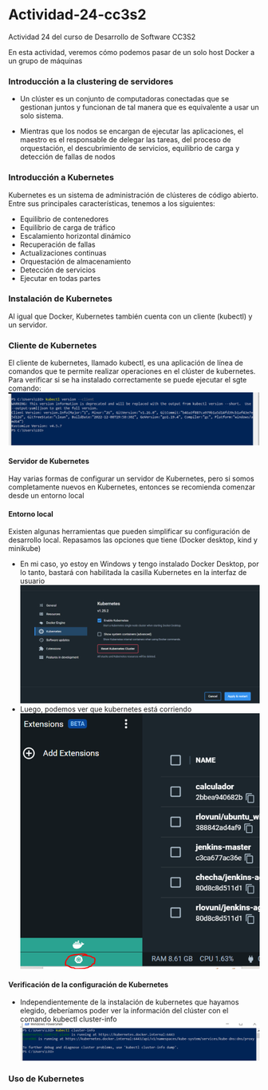 # Actividad-24-cc3s2
Actividad 24 del curso de Desarrollo de Software CC3S2

En esta actividad, veremos cómo podemos pasar de un solo host Docker a un grupo de máquinas
### Introducción a la clustering de servidores
- Un clúster es un conjunto de computadoras conectadas que se gestionan juntos y funcionan de tal manera que es equivalente a usar un solo sistema.

- Mientras que los nodos se encargan de ejecutar las aplicaciones, el maestro es el responsable de delegar las tareas, del proceso de orquestación, el descubrimiento de servicios, equilibrio de carga y detección de fallas de nodos

### Introducción a Kubernetes
Kubernetes es un sistema de administración de clústeres de código abierto. Entre sus principales características, tenemos a los siguientes:
- Equilibrio de contenedores
- Equilibrio de carga de tráfico
- Escalamiento horizontal dinámico
- Recuperación de fallas
- Actualizaciones continuas
- Orquestación de almacenamiento
- Detección de servicios
- Ejecutar en todas partes

 ### Instalación de Kubernetes
 Al igual que Docker, Kubernetes también cuenta con un cliente (kubectl) y un servidor.
 
 ### Cliente de Kubernetes
 El cliente de kubernetes, llamado kubectl, es una aplicación de línea de comandos que te permite realizar operaciones en el clúster de kubernetes.
 Para verificar si se ha instalado correctamente se puede ejecutar el sgte comando:
 ![Alt text](https://raw.githubusercontent.com/ricardoolivaresventura/Actividad-24-cc3s2/main/kubernetes-version.PNG "")
 
#### Servidor de Kubernetes
Hay varias formas de configurar un servidor de Kubernetes, pero si somos completamente nuevos en Kubernetes, entonces se recomienda comenzar desde un entorno local

#### Entorno local
Existen algunas herramientas que pueden simplificar su configuración de desarrollo local. Repasamos las opciones que tiene (Docker desktop, kind y minikube)

- En mi caso, yo estoy en Windows y tengo instalado Docker Desktop, por lo tanto, bastará con habilitada la casilla Kubernetes en la interfaz de usuario
 ![Alt text](https://raw.githubusercontent.com/ricardoolivaresventura/Actividad-24-cc3s2/main/enable-kubernetes.PNG "")
- Luego, podemos ver que kubernetes está corriendo
 ![Alt text](https://raw.githubusercontent.com/ricardoolivaresventura/Actividad-24-cc3s2/main/kubernetes-running.PNG "")
 
 #### Verificación de la configuración de Kubernetes
- Independientemente de la instalación de kubernetes que hayamos elegido, deberíamos poder ver la información del clúster con el comando kubectl cluster-info
![Alt text](https://raw.githubusercontent.com/ricardoolivaresventura/Actividad-24-cc3s2/main/kubernetes-running-2.PNG "")
 
### Uso de Kubernetes
 
